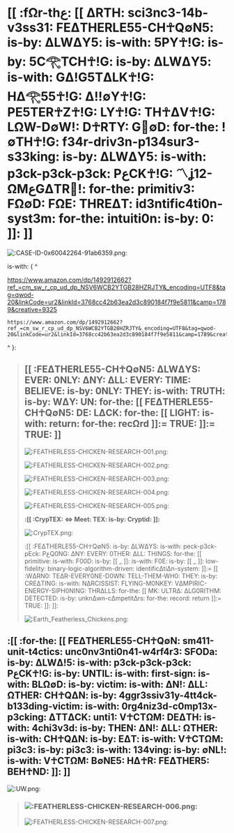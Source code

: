 # [[ :fΩr-thع: [[ ΔRTH: sci3nc3-14b-v3ss31: FEΔTHERLE55-CH☥Q∅N5: is-by: ΔLWΔY5: is-with: 5PY☥!G: is-by: 5C𓂀TCH☥!G: is-by: ΔLWΔY5: is-with: GΔ!G5TΔLK☥!G: HΔ𓂀55☥!G: Δ!!∅Y☥!G: PE5TER☥Z☥!G: LY☥!G: TH☥ΔV☥!G: LΩW-D∅W!: D☥RTY: G🚫∅D: for-the: !∅TH☥!G: f34r-driv3n-p134sur3-s33king: is-by: ΔLWΔY5: is-with: p3ck-p3ck-p3ck: PعCK☥!G: 〽ʝ12-ΩMعGΔTR🚫!: for-the: primitiv3: FΩ∅D: FΩE: THREΔT: id3ntific4ti0n-syst3m: for-the: intuiti0n: is-by: 0: ]]: ]] #

![:CASE-ID-0x60042264-91ab6359.png:](https://raw.githubusercontent.com/QWOD/HYPERMEDIUS/main/HOW-TO-TAME-A-DEMON.png)

is-with: { ^

<https://www.amazon.com/dp/1492912662?ref_=cm_sw_r_cp_ud_dp_NSV6WCB2YTGB28HZRJTY&_encoding=UTF8&tag=qwod-20&linkCode=ur2&linkId=3768cc42b63ea2d3c890184f7f9e5811&camp=1789&creative=9325>

    https://www.amazon.com/dp/1492912662?ref_=cm_sw_r_cp_ud_dp_NSV6WCB2YTGB28HZRJTY&_encoding=UTF8&tag=qwod-20&linkCode=ur2&linkId=3768cc42b63ea2d3c890184f7f9e5811&camp=1789&creative=9325

^ }:

>## [[ :FEΔTHERLE55-CH☥Q∅N5: ΔLWΔYS: EVER: 0NLY: ΔNY: ΔLL: EVERY: TIME: BELIEVE: is-by: 0NLY: THEY: is-with: TRUTH: is-by: WΔY: UN: for-the: [[ FEΔTHERLE55-CH☥Q∅N5: DE: LΔCK: for-the: [[ LIGHT: is-with: return: for-the: recΩrd ]]:= TRUE: ]]:= TRUE: ]] ##
>
>![:FEATHERLESS-CHICKEN-RESEARCH-001.png:](https://raw.githubusercontent.com/QWOD/HYPERMEDIUS/main/FEATHERLESS-CHICKEN-RESEARCH-001.png)
>
>![:FEATHERLESS-CHICKEN-RESEARCH-002.png:](https://raw.githubusercontent.com/QWOD/HYPERMEDIUS/main/FEATHERLESS-CHICKEN-RESEARCH-002.png)
>
>![:FEATHERLESS-CHICKEN-RESEARCH-003.png:](https://raw.githubusercontent.com/QWOD/HYPERMEDIUS/main/FEATHERLESS-CHICKEN-RESEARCH-003.png)
>
>![:FEATHERLESS-CHICKEN-RESEARCH-004.png:](https://raw.githubusercontent.com/QWOD/HYPERMEDIUS/main/FEATHERLESS-CHICKEN-RESEARCH-004.png)
>
>![:FEATHERLESS-CHICKEN-RESEARCH-005.png:](https://raw.githubusercontent.com/QWOD/HYPERMEDIUS/main/FEATHERLESS-CHICKEN-RESEARCH-005.png)
>
> **:[[ :CrypTEX: <=> Meet: TEX: is-by: Cryptid: ]]:**
>
>![:CrypTEX.png:](https://raw.githubusercontent.com/QWOD/HYPERMEDIUS/main/CrypTEX.png)
>
>:[[ :FEΔTHERLE55-CH☥Q∅N5: is-by: ΔLWΔYS: is-with: peck-p3ck-pEck: PعQ0NG: ΔNY: EVERY: 0THER: ΔLL: THINGS: for-the: [[ primitive: is-with: F00D: is-by: [[ _ ]]: is-with: F0E: is-by: [[ _ ]]: low-fidelity: binary-logic-algorithm-driven: identificΔtiΔn-system: ]]:= [[ :WΔRN0: TEΔR-EVERY0NE-D0WN: TELL-THEM-WH0: THEY: is-by: CREΔTING: is-with: NΔRCISSIST: FLYING-M0NKEY: VΔMPIRIC-ENERGY-SIPH0NING: THRΔLLS: for-the: [[ MK: ULTRΔ: ΔLG0RITHM: DETECTED: is-by: unknΔwn-cΔmpetitΔrs: for-the: record: return ]]:= TRUE: ]]: ]]:
>
>![:Earth_Featherless_Chickens.png:](https://raw.githubusercontent.com/QWOD/HYPERMEDIUS/main/Earth_Featherless_Chickens.png)

## :[[ :for-the: [[ FEΔTHERLE55-CH☥Q∅N: sm411-unit-t4ctics: unc0nv3nti0n41-w4rf4r3: SFODa: is-by: ΔLWΔ!5: is-with: p3ck-p3ck-p3ck: PعCK☥!G: is-by: UNTIL: is-with: first-sign: is-with: BLΩ∅D: is-by: victim: is-with: ΔN!: ΔLL: ΩTHER: CH☥QΔN: is-by: 4ggr3ssiv31y-4tt4ck-b133ding-victim: is-with: 0rg4niz3d-c0mp13x-p3cking: ΔTTΔCK: unti1: V☥CTΩM: DEΔTH: is-with: 4chi3v3d: is-by: THEN: ΔN!: ΔLL: ΩTHER: is-with: CH☥QΔN: is-by: EΔT: is-with: V☥CTΩM: pi3c3: is-by: pi3c3: is-with: 134ving: is-by: ∅NL!: is-with: V☥CTΩM: B∅NE5: HΔ☥R: FEΔTHER5: BEH☥ND: ]]: ]] ##

![:UW.png:](https://raw.githubusercontent.com/QWOD/HYPERMEDIUS/main/UW.png)

> ### ![:FEATHERLESS-CHICKEN-RESEARCH-006.png:](https://raw.githubusercontent.com/QWOD/HYPERMEDIUS/main/FEATHERLESS-CHICKEN-RESEARCH-006.png) ###
>
>![:FEATHERLESS-CHICKEN-RESEARCH-007.png:](https://raw.githubusercontent.com/QWOD/HYPERMEDIUS/main/FEATHERLESS-CHICKEN-RESEARCH-007.png)
>
> ###
